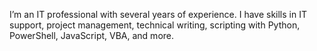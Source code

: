 I’m an IT professional with several years of experience. I have skills in IT support, project management, technical writing, scripting with Python, PowerShell, JavaScript, VBA, and more.
